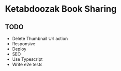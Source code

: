 # Ketabdoozak Book Sharing

## TODO

* Delete Thumbnail Url action
* Responsive
* Deploy
* SEO
* Use Typescript
* Write e2e tests
